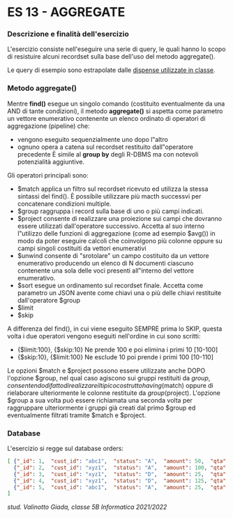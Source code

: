 # ES 13 - AGGREGATE

### Descrizione e finalità dell'esercizio
L'esercizio consiste nell'eseguire una serie di query, le quali hanno lo scopo di resistuire alcuni recordset sulla base dell'uso del metodo aggregate().

Le query di esempio sono estrapolate dalle [dispense utilizzate in classe](http://robertomana.it/).

### Metodo aggregate()
Mentre **find()** esegue un singolo comando (costituito eventualmente da una AND di tante condizioni), il
metodo **aggregate()** si aspetta come parametro un vettore enumerativo contenente un elenco ordinato
di operatori di aggregazione (pipeline) che:
- vengono eseguito sequenzialmente uno dopo l‟altro
- ognuno opera a catena sul recordset restituito dall‟operatore precedente
È simile al **group by** degli R-DBMS ma con notevoli potenzialità aggiuntive.

Gli operatori principali sono:
- $match applica un filtro sul recordset ricevuto ed utilizza la stessa sintassi del find(). È possibile utilizzare più macth successvi per concatenare condizioni multiple.
- $group raggruppa i record sulla base di uno o più campi indicati.
- $project consente di realizzare una proiezione sui campi che dovranno essere utilizzati dall'operatore successivo. Accetta al suo interno l‟utilizzo delle funzioni di aggregazione (come ad esempio $avg()) in modo da poter eseguire calcoli che coinvolgono più colonne oppure su campi singoli costituiti da vettori enumerativi
- $unwind consente di "srotolare" un campo costituito da un vettore enumerativo producendo un elenco di N documenti ciascuno contenente una sola delle voci presenti all‟interno del vettore enumerativo.
- $sort esegue un ordinamento sul recordset finale. Accetta come parametro un JSON avente come chiavi una o più delle chiavi restituite dall'operatore $group
- $limit
- $skip

A differenza del find(), in cui viene eseguito SEMPRE prima lo SKIP, questa volta i
due operatori vengono eseguiti nell'ordine in cui sono scritti:
- {$limit:100}, {$skip:10} Ne prende 100 e poi elimina i primi 10 [10-100]
- {$skip:10}, {$limit:100} Ne esclude 10 poi prende i primi 100 [10-110]

Le opzioni $match e $project possono essere utilizzate anche DOPO l'opzione $group, nel qual caso
agiscono sui gruppi restituiti da $group, consentendo di fatto di realizzare il tipico costrutto having ($match)
oppure di rielaborare ulteriormente le colonne restituite da $group ($project). L'opzione $group a sua volta
può essere richiamata una seconda volta per raggruppare ulteriormente i gruppi già creati dal primo $group
ed eventualmente filtrati tramite $match e $project.

### Database
L'esercizio si regge sul database orders:
```json
[ {"_id": 1,  "cust_id": "abc1",  "status": "A",  "amount": 50,  "qta":30,  "nDettagli" : [7, 12, 11]  },
  {"_id": 2,  "cust_id": "xyz1",  "status": "A",  "amount": 100, "qta":46,  "nDettagli" : [10, 16, 20]  },
  {"_id": 3,  "cust_id": "xyz1",  "status": "D",  "amount": 25,  "qta":70,  "nDettagli" : [30, 20, 20]  },
  {"_id": 4,  "cust_id": "xyz1",  "status": "D",  "amount": 125, "qta":20,  "nDettagli"  : [5, 10, 5]  },
  {"_id": 5,  "cust_id": "abc1",  "status": "A",  "amount": 25,  "qta":32,  "nDettagli" : [10, 10, 12]  }
]
```
_stud. Valinotto Giada, classe 5B Informatica 2021/2022_
